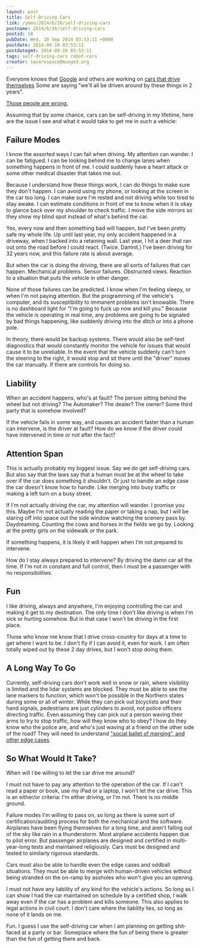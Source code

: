 ```yaml
---
layout: post
title: Self-Driving Cars
link: /ymmv/2014/6/26/self-driving-cars
postname: 2014/6/26/self-driving-cars
postid: 18
pubDate: Wed, 10 Sep 2014 03:53:11 +0000
postdate: 2014-09-10 03:53:11
postdategmt: 2014-09-10 03:53:11
tags: self-driving-cars robot-cars
creator: squarespace@munged.org
---
```


Everyone knows that [Google][] and others are working on [cars that drive themselves][]
Some are saying "we'll all be driven around by these things in 2 years".

[Those people are wrong.][nytimes]

Assuming that by some chance, cars can be self-driving in my lifetime, here are
the issue I see and what it would take to get me in such a vehicle:

## Failure Modes

I know the assorted ways I can fail when driving. My attention can wander.
I can be fatigued. I can be looking behind me to change lanes when something
happens in front of me. I could suddenly have a heart attack or some other medical
disaster that takes me out.

Because I understand how these things work, I can do things to make sure they don't
happen. I can avoid using my phone, or looking at the screen in the car too long.
I can make sure I'm rested and not driving while too tired to stay awake. I can
estimate conditions in front of me to know when it is okay to glance back over my
shoulder to check traffic. I move the side mirrors so they show my blind spot
instead of what's behind the car.

Yes, every now and then something bad will
happen, but I've been pretty safe my whole life. Up until last year, my only
accident happened in a driveway, when I backed into a retaining wall. Last year,
I hit a deer that ran out onto the road before I could react. (Twice. Damnit.)
I've been driving for 32 years now, and this failure rate is about average.

But when the car is doing the driving, there are all sorts of failures that can
happen. Mechanical problems. Sensor failures. Obstructed views.
Reaction to a situation that puts the vehicle in other danger.

None of those failures can be predicted. I know when I'm feeling sleepy, or
when I'm not paying attention. But the programming of the vehicle's computer,
and its susceptibility to immanent problems isn't knowable. There is no dashboard
light for "I'm going to fuck up now and kill you." Because the vehicle is
operating in real time, any problems are going to be signaled by bad things happening,
like suddenly driving into the ditch or into a phone pole.

In theory, there would be backup systems. There would also be self-test diagnostics
that would constantly monitor the vehicle for issues that would cause it to be
unreliable. In the event that the vehicle suddenly can't turn the steering to
the right, it would stop and sit there until the "driver" moves the car manually.
If there are controls for doing so.

## Liability

When an accident happens, who's at fault? The person sitting behind the wheel
but not driving? The Automaker? The dealer? The owner? Some third party that is
somehow involved?

If the vehicle fails in some way, and causes an accident faster than a human can
intervene, is the driver at fault? How do we know if the driver could have intervened
in time or not after the fact?

## Attention Span

This is actually probably my biggest issue. Say we do get self-driving cars.
But also say that the laws say that a human must be at the wheel to take over if the car
does something it shouldn't. Or just to handle an edge case the car doesn't know how to
handle. Like merging into busy traffic or making a left turn on a busy street.

If I'm not actually driving the car, my attention will wander. I promise you
this. Maybe I'm not actually reading the paper or taking a nap, but I will be
staring off into space out the side window watching the scenery pass by.
Daydreaming. Counting the cows and horses in the fields we go by. Looking at the pretty
girls on the sidewalk or the park.

If something happens, it is likely it will happen when I'm not prepared to intervene.

How do I stay always prepared to intervene? By driving the damn car all the time.
If I'm not in constant and full control, then I must be a passenger with no
responsibilities.

## Fun

I like driving, always and anywhere, I'm enjoying controlling the car and making it
get to my destination. The only time I don't like driving is when I'm sick or
hurting somehow. But in that case I won't be driving in the first place.

Those who know me know that I drive cross-country for days at a time to get where I
want to be. I don't fly if I can avoid it, even for work. I am often totally
wiped out by these 2 day drives, but I won't stop doing them.

## A Long Way To Go

Currently, self-driving cars don't work well in snow or rain, where visibility is
limited and the lidar systems are blocked. They must be able to see the lane markers
to function, which won't be possible in the Northern states during some or all of
winter. While they can pick out bicyclists and their hand signals, pedestrians are
just cylinders to avoid, not police officers directing traffic. Even assuming they
can pick out a person waving their arms to try to stop traffic, how will they know
who to obey? I how do they know who the police are, and who's just waving at a friend
on the other side of the road? They will need to understand ["social ballet of merging",
and other edge cases][nytimes].

## So What Would It Take?

When will I be willing to let the car drive me around?

I must not have to pay any attention to the operation of the car. If I can't
read a paper or book, use my iPad or a laptop, I won't let the car drive. This
is an either/or criteria: I'm either driving, or I'm not. There is no middle
ground.

Failure modes I'm willing to pass on, so long as there is some sort of
certification/auditing process for both the mechanical and the software. Airplanes
have been flying themselves for a long time, and aren't falling out of the sky like
rain in a thunderstorm. Most airplane accidents happen due to pilot error.
But passenger airplanes are designed and certified in multi-year-long tests and
maintained religiously. Cars must be designed and tested to similarly rigorous
standards.

Cars must also be able to handle even the edge cases and oddball situations.
They must be able to merge with human-driven vehicles without being stranded on the
on-ramp by assholes who won't give you an opening.

I must not have any liability of any kind for the vehicle's actions. So long as I
can show I had the car maintained on schedule by a certified shop, I walk away even
if the car has a problem and kills someone. This also applies to legal actions in
civil court. I don't care where the liability lies, so long as none of it lands on me.

Fun. I guess I use the self-driving car when I am planning on getting shit-faced
at a party or bar. Someplace where the fun of being there is greater than the
fun of getting there and back.

[Google]: https://www.google.com
[cars that drive themselves]: http://en.wikipedia.org/wiki/Google_driverless_car
[nytimes]: http://bits.blogs.nytimes.com/2014/05/29/police-bicyclists-and-pedestrians-the-real-challenges-for-self-driving-cars/
